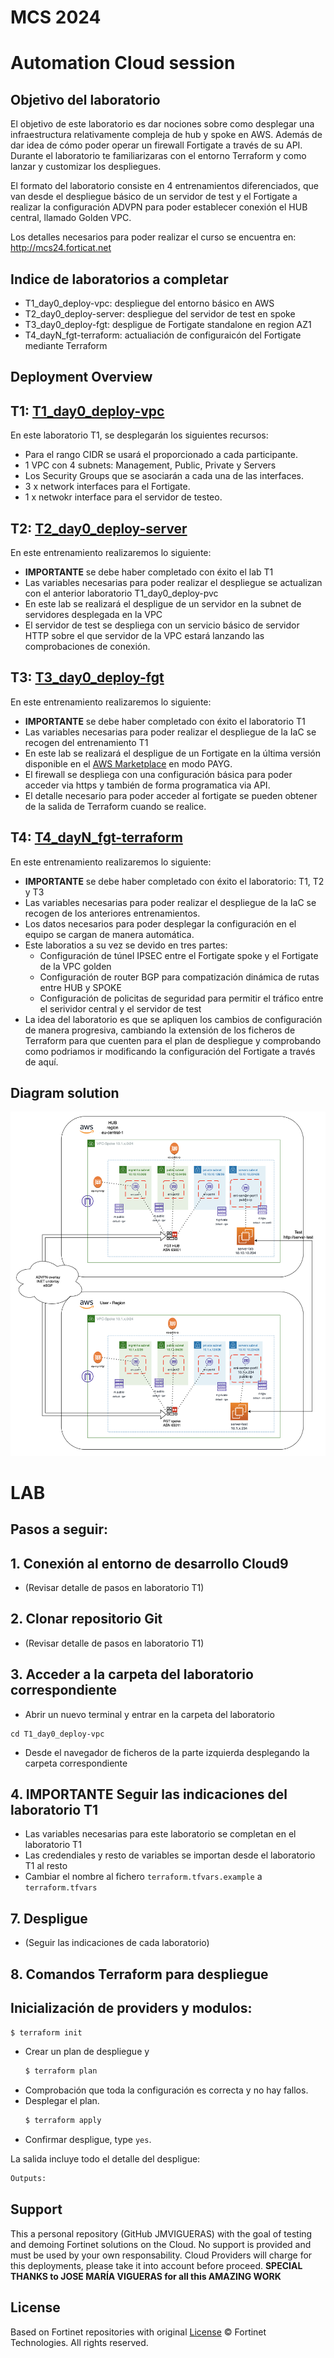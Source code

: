 # MCS 2024
# Automation Cloud session
## Objetivo del laboratorio
El objetivo de este laboratorio es dar nociones sobre como desplegar una infraestructura relativamente compleja de hub y spoke en AWS. Además de dar idea de cómo poder operar un firewall Fortigate a través de su API. Durante el laboratorio te familiarizaras con el entorno Terraform y como lanzar y customizar los despliegues. 

El formato del laboratorio consiste en 4 entrenamientos diferenciados, que van desde el despliegue básico de un servidor de test y el Fortigate a realizar la configuración ADVPN para poder establecer conexión el HUB central, llamado Golden VPC. 

Los detalles necesarios para poder realizar el curso se encuentra en: 
http://mcs24.forticat.net

## Indice de laboratorios a completar
* T1_day0_deploy-vpc: despliegue del entorno básico en AWS
* T2_day0_deploy-server: despliegue del servidor de test en spoke
* T3_day0_deploy-fgt: despligue de Fortigate standalone en region AZ1
* T4_dayN_fgt-terraform: actualiación de configuraicón del Fortigate mediante Terraform

## Deployment Overview

## T1: [T1_day0_deploy-vpc](./T1_day0_deploy-vpc)
En este laboratorio T1, se desplegarán los siguientes recursos:
- Para el rango CIDR se usará el proporcionado a cada participante.
- 1 VPC con 4 subnets: Management, Public, Private y Servers
- Los Security Groups que se asociarán a cada una de las interfaces.
- 3 x network interfaces para el Fortigate.
- 1 x netwokr interface para el servidor de testeo.

## T2: [T2_day0_deploy-server](./T2_day0_deploy-server)
En este entrenamiento realizaremos lo siguiente:
- **IMPORTANTE** se debe haber completado con éxito el lab T1 
- Las variables necesarias para poder realizar el despliegue se actualizan con el anterior laboratorio T1_day0_deploy-pvc
- En este lab se realizará el despligue de un servidor en la subnet de servidores desplegada en la VPC
- El servidor de test se despliega con un servicio básico de servidor HTTP sobre el que servidor de la VPC estará lanzando las comprobaciones de conexión.

## T3: [T3_day0_deploy-fgt](./T3_day0_deploy-fgt)

En este entrenamiento realizaremos lo siguiente:
- **IMPORTANTE** se debe haber completado con éxito el laboratorio T1
- Las variables necesarias para poder realizar el despliegue de la IaC se recogen del entrenamiento T1
- En este lab se realizará el despligue de un Fortigate en la última versión disponible en el [AWS Marketplace](https://aws.amazon.com/marketplace/pp/prodview-wory773oau6wq?sr=0-1&ref_=beagle&applicationId=AWSMPContessa) en modo PAYG.
- El firewall se despliega con una configuración básica para poder acceder via https y también de forma programatica via API.
- El detalle necesario para poder acceder al fortigate se pueden obtener de la salida de Terraform cuando se realice.

## T4: [T4_dayN_fgt-terraform](./T4_dayN_fgt-terraform)

En este entrenamiento realizaremos lo siguiente:
- **IMPORTANTE** se debe haber completado con éxito el laboratorio: T1, T2 y T3
- Las variables necesarias para poder realizar el despliegue de la IaC se recogen de los anteriores entrenamientos.
- Los datos necesarios para poder desplegar la configuración en el equipo se cargan de manera automática.
- Este laboratios a su vez se devido en tres partes:
  - Configuración de túnel IPSEC entre el Fortigate spoke y el Fortigate de la VPC golden
  - Configuración de router BGP para compatización dinámica de rutas entre HUB y SPOKE
  - Configuración de policitas de seguridad para permitir el tráfico entre el serividor central y el servidor de test
- La idea del laboratorio es que se apliquen los cambios de configuración de manera progresiva, cambiando la extensión de los ficheros de Terraform para que cuenten para el plan de despliegue y comprobando como podriamos ir modificando la configuración del Fortigate a través de aquí.


## Diagram solution

![architecture overview](images/image0.png)


# LAB
## Pasos a seguir:

## 1. Conexión al entorno de desarrollo Cloud9
- (Revisar detalle de pasos en laboratorio T1)

## 2. Clonar repositorio Git
- (Revisar detalle de pasos en laboratorio T1)

## 3.  Acceder a la carpeta del laboratorio correspondiente
- Abrir un nuevo terminal y entrar en la carpeta del laboratorio
```
cd T1_day0_deploy-vpc
```
- Desde el navegador de ficheros de la parte izquierda desplegando la carpeta correspondiente

## 4. **IMPORTANTE** Seguir las indicaciones del laboratorio T1
- Las variables necesarias para este laboratorio se completan en el laboratorio T1
- Las credendiales y resto de variables se importan desde el laboratorio T1 al resto
- Cambiar el nombre al fichero `terraform.tfvars.example` a `terraform.tfvars`

## 7. **Despligue** 
- (Seguir las indicaciones de cada laboratorio)

## 8. Comandos Terraform para despliegue

## Inicialización de providers y modulos:
  ```sh
  $ terraform init
  ```
* Crear un plan de despliegue y 
  ```sh
  $ terraform plan
  ```
* Comprobación que toda la configuración es correcta y no hay fallos.
* Desplegar el plan.
  ```sh
  $ terraform apply
  ```
* Confirmar despligue, type `yes`.


La salida incluye todo el detalle del despligue:
```sh
Outputs:
```


## Support
This a personal repository (GitHub JMVIGUERAS) with the goal of testing and demoing Fortinet solutions on the Cloud. No support is provided and must be used by your own responsability. Cloud Providers will charge for this deployments, please take it into account before proceed.
**SPECIAL THANKS to JOSE MARÍA VIGUERAS for all this AMAZING WORK**

## License
Based on Fortinet repositories with original [License](https://github.com/fortinet/fortigate-terraform-deploy/blob/master/LICENSE) © Fortinet Technologies. All rights reserved.


